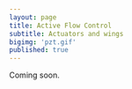 ```yaml
---
layout: page
title: Active Flow Control
subtitle: Actuators and wings
bigimg: 'pzt.gif'
published: true
---
```



Coming soon.
